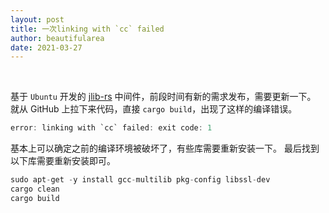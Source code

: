 ```yaml
---
layout: post
title: 一次linking with `cc` failed
author: beautifularea
date: 2021-03-27
---
```


<br>

基于 `Ubuntu` 开发的 [jlib-rs](https://github.com/zTgx/jlib-rs) 中间件，前段时间有新的需求发布，需要更新一下。 就从 GitHub 上拉下来代码，直接 `cargo build`，出现了这样的编译错误。  
```rust
error: linking with `cc` failed: exit code: 1 
```
基本上可以确定之前的编译环境被破坏了，有些库需要重新安装一下。 最后找到以下库需要重新安装即可。  

```rust
sudo apt-get -y install gcc-multilib pkg-config libssl-dev
cargo clean
cargo build
```